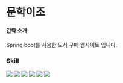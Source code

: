 # 문학이조

<h4>간략 소개</h4>
Spring boot를 사용한 도서 구매 웹사이트 입니다.

<h3>Skill</h3>
<img src="https://img.shields.io/badge/Java-yellow?style=flat-square&logo=java&logoColor=white"/>
<img src="https://img.shields.io/badge/HTML5-E34F26?style=flat-square&logo=HTML5&logoColor=white"/>
<img src="https://img.shields.io/badge/CSS3-1572B6?style=flat-square&logo=CSS3&logoColor=white"/>
<img src="https://img.shields.io/badge/JavaScript-F7DF1E?style=flat-square&logo=javascript&logoColor=black"/>
<img src="https://img.shields.io/badge/Java-yellow?style=flat-square&logo=java&logoColor=white"/>



<img src="https://img.shields.io/badge/SpringBoot-green?style=flat-square&logo=springboot&logoColor=white"/>
